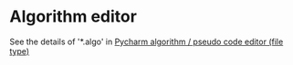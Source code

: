 # Algorithm editor
See the details of '*.algo' in [Pycharm algorithm / pseudo code editor (file type)](https://djy-git.github.io/2020/07/08/algo_type.html#gsc.tab=0)

